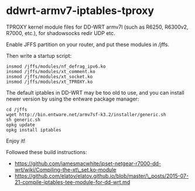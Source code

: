 # ddwrt-armv7-iptables-tproxy
TPROXY kernel module files for DD-WRT armv7l (such as R6250, R6300v2, R7000, etc.), for shadowsocks redir UDP etc.

Enable JFFS partition on your router, and put these modules in /jffs.

Then write a startup script:
```
insmod /jffs/modules/nf_defrag_ipv6.ko
insmod /jffs/modules/xt_comment.ko
insmod /jffs/modules/xt_socket.ko
insmod /jffs/modules/xt_TPROXY.ko
```

The default iptables in DD-WRT may be too old to use, and you can install newer version by using the entware package manager:
```
cd /jffs
wget http://bin.entware.net/armv7sf-k3.2/installer/generic.sh
sh generic.sh
opkg update
opkg install iptables
```

Enjoy it!

Followed these build instructions: 
- https://github.com/jamesmacwhite/ipset-netgear-r7000-dd-wrt/wiki/Compiling-the-xt\_set.ko-module
- https://github.com/elatov/elatov.github.io/blob/master/\_posts/2015-07-21-compile-iptables-tee-module-for-dd-wrt.md
